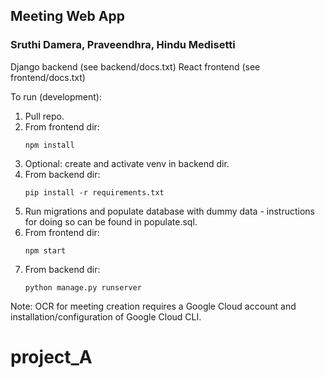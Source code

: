 
## Meeting Web App
### Sruthi Damera, Praveendhra, Hindu Medisetti


Django backend (see backend/docs.txt)
React frontend (see frontend/docs.txt)

To run (development):

1. Pull repo.
2. From frontend dir:
    ```
    npm install
    ```
3. Optional: create and activate venv in backend dir.
4. From backend dir:
    ```
    pip install -r requirements.txt
    ```
5. Run migrations and populate database with dummy data - instructions for doing so can be found in populate.sql.
6. From frontend dir:
    ```
    npm start
    ```
7. From backend dir:
    ```
    python manage.py runserver
    ```

Note: OCR for meeting creation requires a Google Cloud account and installation/configuration of Google Cloud CLI.

# project_A
